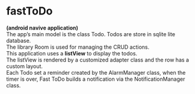 # fastToDo 
**(android navive application)**<br/>
The app’s main model is the class Todo. Todos are store in sqlite lite database.<br/>
The library Room is used for managing the CRUD actions.<br/>
This application uses a **listView** to display the todos. <br/>
The listView is rendered by a customized adapter class and the row has a custom layout. <br/>
Each Todo set a reminder created by the AlarmManager class, when the timer is over, Fast ToDo builds a notification via the NotificationManager class.
